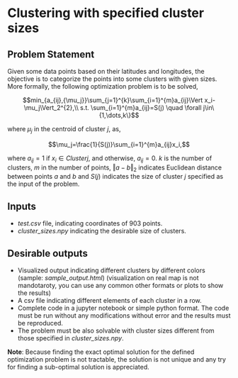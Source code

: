 # Clustering with specified cluster sizes

## Problem Statement

Given some data points based on their latitudes and longitudes, the objective is to categorize the points into some clusters with given sizes. More formally, the following optimization problem is to be solved,

$$min_{a_{ij},{\mu_j}}\sum_{j=1}^{k}\sum_{i=1}^{m}a_{ij}\Vert x_i-\mu_j\Vert_2^{2},\\
s.t. \sum_{i=1}^{m}a_{ij}=S(j) \quad \forall j\in\{1,\dots,k\}$$ 

where $\mu_j$ in the centroid of cluster $j$, as,

$$\mu_j=\frac{1}{S(j)}\sum_{i=1}^{m}a_{ij}x_i,$$

where $a_{ij}=1$ if $x_i\in Cluster j$, and otherwise, $a_{ij}=0$. $k$ is the number of clusters, $m$ in the number of points, $\Vert a-b \Vert_2$ indicates Euclidean distance between points $a$ and $b$ and $S(j)$ indicates the size of cluster $j$ specified as the input of the problem.

## Inputs

- *test.csv* file, indicating coordinates of 903 points.
- *cluster_sizes.npy* indicating the desirable size of clusters.

## Desirable outputs

- Visualized output indicating different clusters by different colors (sample: *sample_output.html*) (visualization on real map is not mandotaroty, you can use any common other formats or plots to show the results)
- A csv file indicating different elements of each cluster in a row.
- Complete code in a jupyter notebook or simple python format. The code must be run without any modifications without error and the results must be reproduced.
- The problem must be also solvable with cluster sizes different from those specified in *cluster_sizes.npy*.

**Note**: Because finding the exact optimal solution for the defined optimization problem is not tractable, the solution is not unique and any try for finding a sub-optimal solution is appreciated.